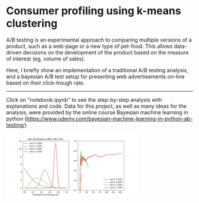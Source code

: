 # Consumer profiling using k-means clustering

A/B testing is an experimental approach to comparing multiple versions of a product, such as a web-page or a new type of pet-food. This allows data-driven decisions on the development of the product based on the measure of interest (eg, volume of sales).

Here, I briefly show an implementation of a traditional A/B testing analysis, and a bayesian A/B test setup for presenting web advertisements on-line based on their click-trough rate.

---
Click on "notebook.ipynb" to see the step-by-step analysis with explanations and code.
Data for this project, as well as many ideas for the analysis, were provided by the online course Bayesian machine learning in python (https://www.udemy.com/bayesian-machine-learning-in-python-ab-testing/)

<img align="left" width="70%" height="70%" src="result.png"><br/>

